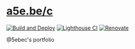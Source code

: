 # [a5e.be/c](https://a5e.be/c)

[![Build and Deploy](https://github.com/5ebec/portfolio/workflows/Build%20and%20Deploy/badge.svg)](https://github.com/5ebec/portfolio/actions?query=workflow%3A%22Build+and+Deploy%22)
[![Lighthouse CI](https://github.com/5ebec/portfolio/workflows/Lighthouse%20CI/badge.svg)](https://github.com/5ebec/portfolio/actions?query=workflow%3A%22Lighthouse+CI%22)
[![Renovate](https://img.shields.io/badge/renovate-enabled-green)](https://app.renovatebot.com/dashboard#github/5ebec/portfolio)

@5ebec's portfolio
